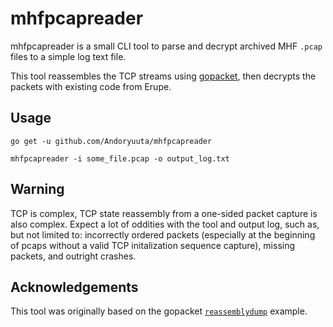 # mhfpcapreader
mhfpcapreader is a small CLI tool to parse and decrypt archived MHF `.pcap` files to a simple log text file.

This tool reassembles the TCP streams using [gopacket](https://github.com/google/gopacket), then decrypts the packets with existing code from Erupe.

## Usage
```
go get -u github.com/Andoryuuta/mhfpcapreader
```
```
mhfpcapreader -i some_file.pcap -o output_log.txt
```


## Warning
TCP is complex, TCP state reassembly from a one-sided packet capture is also complex. Expect a lot of oddities with the tool and output log, such as, but not limited to: incorrectly ordered packets (especially at the beginning of pcaps without a valid TCP initalization sequence capture), missing packets, and outright crashes. 

## Acknowledgements
This tool was originally based on the gopacket [`reassemblydump`](https://github.com/google/gopacket/blob/master/examples/reassemblydump/main.go) example.
